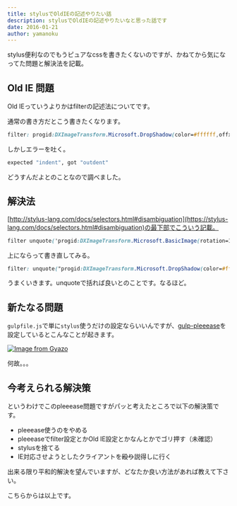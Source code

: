 ```yaml
---
title: stylusでOldIEの記述やりたい話
description: stylusでOldIEの記述やりたいなと思った話です
date: 2016-01-21
author: yamanoku
---
```


stylus便利なのでもうピュアなcssを書きたくないのですが、かねてから気になってた問題と解決法を記載。

## Old IE 問題

Old IEっていうよりかはfilterの記述法についてです。

通常の書き方だとこう書きたくなります。

```css
filter: progid:DXImageTransform.Microsoft.DropShadow(color=#ffffff,offx=1,offy=1)
```

しかしエラーを吐く。

```bash
expected "indent", got "outdent"
```

どうすんだよとのことなので調べました。

## 解決法

[http://stylus-lang.com/docs/selectors.html#disambiguation](https://stylus-lang.com/docs/selectors.html#disambiguation)の最下部でこういう記載。

```css
filter unquote('progid:DXImageTransform.Microsoft.BasicImage(rotation=1)')
```

上にならって書き直してみる。

```css
filter: unquote("progid:DXImageTransform.Microsoft.DropShadow(color=#ffffff,offx=1,offy=1)")
```

うまくいきます。unquoteで括れば良いとのことです。なるほど。

## 新たなる問題

`gulpfile.js`で単に`stylus`使うだけの設定ならいいんですが、[gulp-pleeease](http://pleeease.io/docs/)を設定しているとこんなことが起きます。

[![Image from Gyazo](https://i.gyazo.com/85334f91be37f4612b243e5b54366ed5.png)](https://gyazo.com/85334f91be37f4612b243e5b54366ed5)

何故。。。

## 今考えられる解決策

というわけでこのpleeease問題ですがパッと考えたところで以下の解決策です。

- pleeease使うのをやめる
- pleeeaseでfilter設定とかOld IE設定とかなんとかでゴリ押す（未確認）
- stylusを捨てる
- IE対応させようとしたクライアントを<s>殴り</s>説得しに行く

出来る限り平和的解決を望んでいますが、どなたか良い方法があれば教えて下さい。

こちらからは以上です。